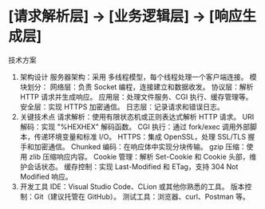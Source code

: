 # [请求解析层] → [业务逻辑层] → [响应生成层]

技术方案
1. 架构设计
服务器架构：采用 多线程模型，每个线程处理一个客户端连接。
模块划分：
网络层：负责 Socket 编程，连接建立和数据收发。
协议层：解析 HTTP 请求并生成响应。
应用层：处理文件服务、CGI 执行、缓存管理等。
安全层：实现 HTTPS 加密通信。
日志层：记录请求和错误日志。
2. 关键技术点
请求解析：使用有限状态机或正则表达式解析 HTTP 请求。
URI 解码：实现 "%HEXHEX" 解码函数。
CGI 执行：通过 fork/exec 调用外部脚本，传递环境变量和标准 I/O。
HTTPS：集成 OpenSSL，处理 SSL/TLS 握手和加密通信。
Chunked 编码：在响应体中实现分块传输。
gzip 压缩：使用 zlib 压缩响应内容。
Cookie 管理：解析 Set-Cookie 和 Cookie 头部，维护会话状态。
缓存控制：实现 Last-Modified 和 ETag，支持 304 Not Modified 响应。
3. 开发工具
IDE：Visual Studio Code、CLion 或其他你熟悉的工具。
版本控制：Git（建议托管在 GitHub）。
测试工具：浏览器、curl、Postman 等。